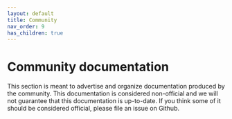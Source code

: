 ```yaml
---
layout: default
title: Community
nav_order: 9
has_children: true
---
```


# Community documentation

This section is meant to advertise and organize documentation produced
by the community. This documentation is considered non-official and we
will not guarantee that this documentation is up-to-date. If you think
some of it should be considered official, please file an issue on Github.
